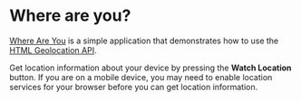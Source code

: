 # Where are you?

[Where Are You](https://craigshoemaker.github.io/where-are-you) is a simple application that demonstrates how to use the [HTML Geolocation API](https://developer.mozilla.org/en-US/docs/Web/API/Geolocation_API). 

Get location information about your device by pressing the **Watch Location** button. If you are on a mobile device, you may need to enable location services for your browser before you can get location information.